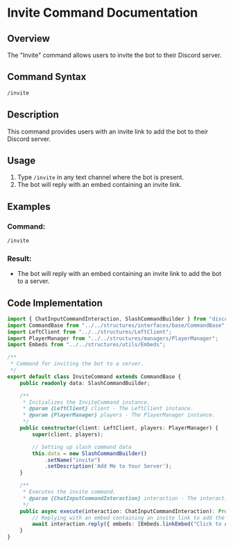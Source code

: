 # Invite Command Documentation

## Overview

The "Invite" command allows users to invite the bot to their Discord server.

## Command Syntax

```bash
/invite
```

## Description

This command provides users with an invite link to add the bot to their Discord server.

## Usage

1. Type `/invite` in any text channel where the bot is present.
2. The bot will reply with an embed containing an invite link.

## Examples

### Command:

```bash
/invite
```

### Result:

- The bot will reply with an embed containing an invite link to add the bot to a server.

## Code Implementation

```typescript
import { ChatInputCommandInteraction, SlashCommandBuilder } from "discord.js";
import CommandBase from "../../structures/interfaces/base/CommandBase";
import LeftClient from "../../structures/LeftClient";
import PlayerManager from "../../structures/managers/PlayerManager";
import Embeds from "../../structures/utils/Embeds";

/**
 * Command for inviting the bot to a server.
 */
export default class InviteCommand extends CommandBase {
    public readonly data: SlashCommandBuilder;

    /**
     * Initializes the InviteCommand instance.
     * @param {LeftClient} client - The LeftClient instance.
     * @param {PlayerManager} players - The PlayerManager instance.
     */
    public constructor(client: LeftClient, players: PlayerManager) {
        super(client, players);

        // Setting up slash command data
        this.data = new SlashCommandBuilder()
            .setName("invite")
            .setDescription('Add Me to Your Server');
    }

    /**
     * Executes the invite command.
     * @param {ChatInputCommandInteraction} interaction - The interaction object.
     */
    public async execute(interaction: ChatInputCommandInteraction): Promise<void> {
        // Replying with an embed containing an invite link to add the bot to a server
        await interaction.reply({ embeds: [Embeds.linkEmbed("Click to Add Me to Your Server", this.client.config.INVITE_URL )] });
    }
}
